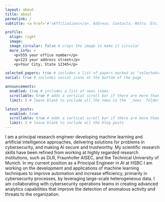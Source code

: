 ```yaml
---
layout: about
title: about
permalink: /
subtitle: <a href='#'>Affiliations</a>. Address. Contacts. Motto. Etc.

profile:
  align: right
  image: 
  image_circular: false # crops the image to make it circular
  more_info: >
    <p>555 your office number</p>
    <p>123 your address street</p>
    <p>Your City, State 12345</p>

selected_papers: true # includes a list of papers marked as "selected={true}"
social: true # includes social icons at the bottom of the page

announcements:
  enabled: true # includes a list of news items
  scrollable: true # adds a vertical scroll bar if there are more than 3 news items
  limit: 5 # leave blank to include all the news in the `_news` folder

latest_posts:
  enabled: true
  scrollable: true # adds a vertical scroll bar if there are more than 3 new posts items
  limit: 3 # leave blank to include all the blog posts
---
```


I am a principal research engineer developing machine learning and artificial intelligence approaches, delivering solutions for problems in cybersecurity, and making AI secure and trustworthy. My scientific research skills have been refined from working at highly regarded research institutions, such as DLR, Fraunhofer AISEC, and the Technical University of Munich. In my current position as a Principal Engineer in AI at HSBC I am working on the development and applications of machine learning techniques to improve automation and increase efficiency, primarily in cybersecurity processes, by leveraging large-scale heterogeneous data. I am collaborating with cybersecurity operations teams in creating advanced analytics capabilities that improve the detection of anomalous activity and threats to the organization. 
